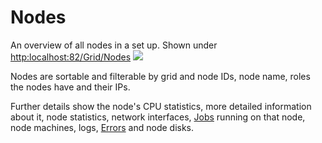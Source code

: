 # Nodes

An overview of all nodes in a set up. Shown under [http:localhost:82/Grid/Nodes](http:localhost:82/grid/Nodes) ![](Nodes.png)

Nodes are sortable and filterable by grid and node IDs, node name, roles the nodes have and their IPs.

Further details show the node's CPU statistics, more detailed information about it, node statistics, network interfaces, [Jobs](Jobs.md) running on that node, node machines, logs, [Errors](Errors.md) and node disks.
